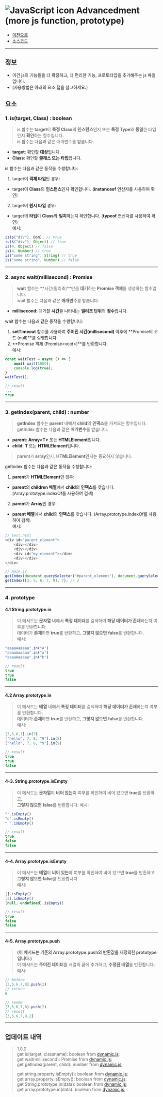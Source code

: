 # ![JavaScript icon](https://upload.wikimedia.org/wikipedia/commons/thumb/9/99/Unofficial_JavaScript_logo_2.svg/33px-Unofficial_JavaScript_logo_2.svg.png) Advancedment (more js function, prototype)
- [이전으로](https://github.com/hynrusang/js-lib/tree/main)
- [소스코드](https://github.com/hynrusang/js-lib/blob/main/1.0.0/advanced.js)
---

## 정보
- 이건 js의 기능들을 더 확장하고, 더 편리한 기능, 프로토타입을 추가해주는 js 파일 입니다.  
- (사용방법은 아래의 요소 탭을 참고하세요.)

## 요소
### 1. is(target, Class) : boolean
> is 함수는 **target**이 **특정 Class**의 **인스턴스**인지 또는 **특정 Type**와 **동일**한 타입인지 **확인**하는 함수입니다.  
> is 함수는 다음과 같은 매개변수를 받습니다.  
  
- **target**: 확인할 **대상**입니다.  
- **Class**: 확인할 **클래스 또는 타입**입니다.  
  
is 함수는 다음과 같은 동작을 수행합니다:  
  
1. target이 **객체 타입**인 경우:  
- target이 **Class**의 **인스턴스**인지 확인합니다. (**instanceof** 연산자를 사용하여 확인)  
2. target이 **원시 타입** 경우:  
- target의 **타입**이 **Class**와 **일치**하는지 확인합니다. (**typeof** 연산자를 사용하여 확인)  
예시:  
```js
is($("div"), Dom); // true
is($("div"), Object) // true
is(4, Object) // false
is(4, Number) // true
is("some string", String) // true
is("some string", Number) // false
```
---
### 2. async wait(millisecond) : Promise<void>
> **wait** 함수는 **시간(밀리초)**만큼 **대기**하는 **Promise 객체**를 생성하는 함수입니다.  
> wait 함수는 다음과 같은 **매개변수**를 받습니다.
  
- **millisecond**: 대기할 **시간**을 나타내는 **밀리초 단위**의 **정수**입니다.  
  
wait 함수는 다음과 같은 동작을 수행합니다:  
  
1. **setTimeout** 함수를 사용하여 **주어진 시간(millisecond)** 이후에 **Promise의 코드 (null)**를 실행합니다.  
2. **Promise 객체 (Promise\<void\>)**를 반환합니다.  
예시:  
```js
const waitTest = async () => {
    await wait(1000);
    console.log(true);
}
waitTest();

// result
...
true
```
---
### 3. getIndex(parent, child) : number
> **getIndex** 함수는 **parent** 내에서 **child**의 **인덱스**를 가져오는 함수입니다.  
> getIndex 함수는 다음과 같은 **매개변수**를 받습니다.  
  
- **parent**: **Array\<T\>** 또는 **HTMLElement**입니다.  
- **child**: **T** 또는 **HTMLElement**입니다.  
> parent가 **array**인지, **HTMLElement**인지는 중요하지 않습니다.  
  
getIndex 함수는 다음과 같은 동작을 수행합니다:  
  
1. **parent**가 **HTMLElement**인 경우:  
- **parent**의 **children 배열**에서 **child**의 **인덱스**를 찾습니다. (Array.prototype.indexOf를 사용하여 검색)  
2. **parent**가 **Array**인 경우:
- **parent 배열**에서 **child**의 **인덱스**를 찾습니다. (Array.prototype.indexOf를 사용하여 검색)  
예시:  
```js
// test.html
<div id="parent_element">
    <div></div>
    <div></div>
    <div id="my-element"></div>
    <div></div>
</div>

// main.js
getIndex(document.querySelector("#parent_element"), document.querySelector("#my-element")); // 2
getIndex([3, 5, 6, 7, 9], 7); // 3
```
---
### 4. prototype
#### 4.1 String.prototype.in
> 이 메서드는 **문자열** 내에서 **특정 데이터**를 검색하여 **해당 데이터가 존재**하는지 여부를 반환합니다.  
> 데이터가 **존재**하면 **true**를 반환하고, **그렇지 않으면** **false**를 반환합니다.  
예시:  
```js
"aaaaAaaaaa".in("A")
"aaaaAaaaaa".in("a")
"aaaaAaaaaa".in("b")

// result
true
true
false
```
---
#### 4.2 Array.prototype.in
> 이 메서드는 **배열** 내에서 **특정 데이터**를 검색하여 **해당 데이터가 존재**하는지 여부를 반환합니다.  
> 데이터가 **존재**하면 **true**를 반환하고, **그렇지 않으면** **false**를 반환합니다.  
예시:  
```js
[3,5,6,7].in(7)
["hello", 7, 8, "9"].in(8)
["hello", 7, 8, "9"].in(9)

// result
true
true
false
```
---
#### 4-3. String.prototype.isEmpty
> 이 메서드는 **문자열**이 **비어 있는지** 여부를 확인하여 비어 있으면 **true**를 반환하고,  
> **그렇지 않으면 false**를 반환합니다.
예시:
```js
"".isEmpty()
"d".isEmpty()
" ".isEmpty()

// result
true
false
false
```
---
#### 4-4. Array.prototype.isEmpty
> 이 메서드는 **배열**이 **비어 있는지** 여부를 확인하여 비어 있으면 **true**를 반환하고,  
> **그렇지 않으면 false**를 반환합니다.  
예시:
```js
[].isEmpty()
[3].isEmpty()
[null, undefined].isEmpty()

// result
true
false
false
```
---
#### 4-5. Array.prototype.push
> **(이 메서드는 기존의 Array.prototype.push의 반환값을 재정의한 prototype입니다.)**  
> 이 메서드는 **주어진 데이터**를 배열의 끝에 추가하고, **수정된 배열**을 반환합니다.  
예시:
```js
// before
[3,5,6,7,8].push(2)
// return
6

// renew
[3,5,6,7,8].push(2)
// result
[3,5,6,7,8,2]
```
---
## 업데이트 내역
> 1.0.0  
> get is(target, classname): boolean from [dynamic.js](https://github.com/hynrusang/js-lib/blob/main/dynamic.md);  
> get wait(millisecond): Promise<void> from [dynamic.js](https://github.com/hynrusang/js-lib/blob/main/dynamic.md);  
> get getIndex(parent, child): number from [dynamic.js](https://github.com/hynrusang/js-lib/blob/main/dynamic.md);  
>   
> get string.property.isEmpty(): boolean from [dynamic.js](https://github.com/hynrusang/js-lib/blob/main/dynamic.md);  
> get array.property.isEmpty(): boolean from [dynamic.js](https://github.com/hynrusang/js-lib/blob/main/dynamic.md);  
> get String.prototype.in(data): boolean from [dynamic.js](https://github.com/hynrusang/js-lib/blob/main/dynamic.md);  
> get array.prototype.in(data): boolean from [dynamic.js](https://github.com/hynrusang/js-lib/blob/main/dynamic.md);  

